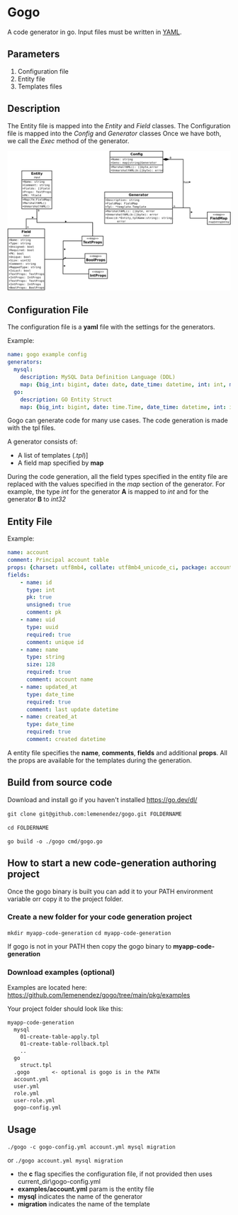 # Gogo

A code generator in go. Input files must be written in [YAML](https://en.wikipedia.org/wiki/YAML).

## Parameters

1. Configuration file
2. Entity file
3. Templates files

## Description
The Entity file is mapped into the *Entity* and *Field* classes.
The Configuration file is mapped into the *Config* and *Generator* classes
Once we have both, we call the *Exec* method of the generator.

![Diagram](doc/diagram.png)

## Configuration File

The configuration file is a **yaml** file with the settings for the generators.

Example:

```yaml
name: gogo example config
generators:
  mysql:
    description: MySQL Data Definition Language (DDL)
    map: {big_int: bigint, date: date, date_time: datetime, int: int, medium_text: mediumtext, small_int: smallint, string: varchar, uuid: binary(16)}
  go:
    description: GO Entity Struct
    map: {big_int: bigint, date: time.Time, date_time: datetime, int: int32, medium_text: string, small_int: smallint, string: string, uuid: string}
```

Gogo can generate code for many use cases. The code generation is made with the tpl files.

A generator consists of:

- A list of templates (*.tpl*)]
- A field map specified by **map**

During the code generation, all the field types specified in the entity file are replaced with the values specified in the *map* section of the generator.
For example, the type *int* for the generator **A** is mapped to *int* and  for the generator **B** to *int32*

## Entity File

Example:

```yaml
name: account
comment: Principal account table
props: {charset: utf8mb4, collate: utf8mb4_unicode_ci, package: accounting, goimports: time}
fields:
    - name: id
      type: int
      pk: true
      unsigned: true
      comment: pk
    - name: uid
      type: uuid
      required: true
      comment: unique id
    - name: name
      type: string
      size: 128
      required: true
      comment: account name
    - name: updated_at
      type: date_time
      required: true
      comment: last update datetime 
    - name: created_at
      type: date_time
      required: true
      comment: created datetime
```

A entity file specifies the **name**, **comments**, **fields** and additional **props**.
All the props are available for the templates during the generation.

## Build from source code

Download and install go if you haven't installed <https://go.dev/dl/>

`git clone git@github.com:lemenendez/gogo.git FOLDERNAME`

`cd FOLDERNAME`

`go build -o ./gogo cmd/gogo.go`

## How to start a new code-generation authoring project

Once the gogo binary is built you can add it to your PATH environment variable orr copy it to the project folder.

### Create a new folder for your code generation project

`mkdir myapp-code-generation`
`cd myapp-code-generation`

If gogo is not in your PATH then copy the gogo binary to **myapp-code-generation**

### Download examples (optional)

Examples are located here: <https://github.com/lemenendez/gogo/tree/main/pkg/examples>

Your project folder should look like this:

```
myapp-code-generation
  mysql
    01-create-table-apply.tpl
    01-create-table-rollback.tpl
    ..
  go
    struct.tpl
  .gogo       <- optional is gogo is in the PATH
  account.yml
  user.yml
  role.yml
  user-role.yml
  gogo-config.yml
```

## Usage

`./gogo -c gogo-config.yml account.yml mysql migration`

or
`./gogo account.yml mysql migration`

- the **c** flag specifies the configuration file, if not provided then uses current_dir\gogo-config.yml
- **examples/account.yml** param is the entity file
- **mysql** indicates the name of the generator
- **migration** indicates the name of the template
